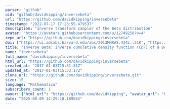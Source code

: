 ```yaml
---
parser: "github"
uid: "github/davidkipping/inversebeta"
url: "https://github.com/davidkipping/inversebeta"
timestamp: "2022-07-17 17:23:55.479537"
description: "Inverse transform sampler of the Beta distribution"
avatar: "https://avatars.githubusercontent.com/u/12749250?v=4"
repo_url: "https://github.com/davidkipping/inversebeta"
doi: ["https://ui.adsabs.harvard.edu/abs/2013MNRAS.434L..51K", "https://ui.adsabs.harvard.edu/abs/2014ascl.soft03010K/abstract"]
title: "Inverse Beta: Inverse cumulative density function (CDF) of a Beta distribution"
name: "inversebeta"
full_name: "davidkipping/inversebeta"
html_url: "https://github.com/davidkipping/inversebeta"
created_at: "2017-01-03T15:31:31Z"
updated_at: "2017-01-03T15:33:17Z"
clone_url: "https://github.com/davidkipping/inversebeta.git"
size: 15
language: "Mathematica"
subscribers_count: 1
owner: {"html_url": "https://github.com/davidkipping", "avatar_url": "https://avatars.githubusercontent.com/u/12749250?v=4", "login": "davidkipping", "type": "User"}
date: "2025-08-09 14:29:18.189562"
---
```

